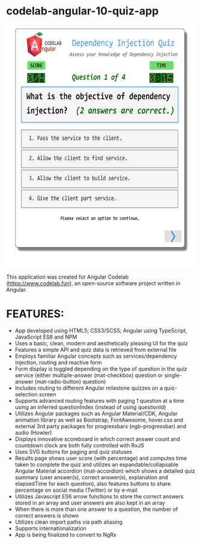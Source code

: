 # codelab-angular-10-quiz-app

<img src="https://raw.githubusercontent.com/marvinrusinek/codelab-angular-10-quiz-app/quiz/codelab-quiz-app.png" height="650" width="600" alt="Angular Codelab Quiz App" style="display: flex; justify-content: center">

This application was created for Angular Codelab (https://www.codelab.fun), an open-source software project written in Angular.

# FEATURES:
- App developed using HTML5; CSS3/SCSS; Angular using TypeScript, JavaScript ES6 and NPM
- Uses a basic, clean, modern and aesthetically pleasing UI for the quiz
- Features a simple API and quiz data is retrieved from external file
- Employs familiar Angular concepts such as services/dependency injection, routing and reactive form
- Form display is toggled depending on the type of question in the quiz service (either multiple-answer (mat-checkbox) question or single-answer (mat-radio-button) question)
- Includes routing to different Angular milestone quizzes on a quiz-selection screen
- Supports advanced routing features with paging 1 question at a time using an inferred questionIndex (instead of using questionId)
- Utilizes Angular packages such as Angular Material/CDK, Angular animation library as well as Bootstrap, FontAwesome, hover.css and external 3rd party packages for progressbars (ngb-progressbar) and audio (Howler)
- Displays innovative scoreboard in which correct answer count and countdown clock are both fully controlled with RxJS
- Uses SVG buttons for paging and quiz statuses
- Results page shows user score (with percentage) and computes time taken to complete the quiz and utilizes an expandable/collapsable Angular Material accordion (mat-accordion) which shows a detailed quiz summary (user answer(s), correct answer(s), explanation and elapsedTime for each question), also features buttons to share percentage on social media (Twitter) or by e-mail
- Utilizes Javascript ES6 arrow functions to store the correct answers stored in an array and user answers are also kept in an array
- When there is more than one answer to a question, the number of correct answers is shown
- Utilizes clean import paths via path aliasing
- Supports internationalization
- App is being finalized to convert to NgRx
